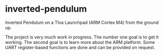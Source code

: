 # inverted-pendulum
Inverted Pendulum on a TIva Launchpad (ARM Cortex M4) from the ground up.

The project is very much work in progress. The number one goal is to get it working. The second goal is to learn more about the ARM platform. Some UART register-based functions are done and can be provided on request.
